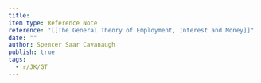 ```yaml
---
title: 
item type: Reference Note
reference: "[[The General Theory of Employment, Interest and Money]]"
date: ""
author: Spencer Saar Cavanaugh
publish: true
tags:
  - r/JK/GT
---
```

